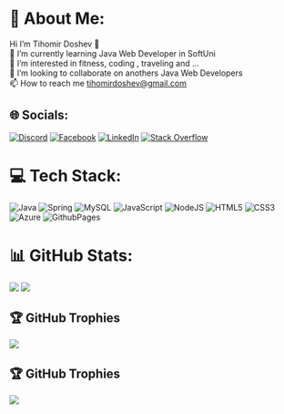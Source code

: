 # 💫 About Me:
Hi I’m Tihomir Doshev 👋<br>🌱 I’m currently learning Java Web Developer in SoftUni<br>👀 I’m interested in fitness, coding , traveling and ...<br>👯 I’m looking to collaborate on anothers Java Web Developers<br>📫 How to reach me tihomirdoshev@gmail.com


## 🌐 Socials:
[![Discord](https://img.shields.io/badge/Discord-%237289DA.svg?logo=discord&logoColor=white)](https://discord.gg/https://discord.com/users/1070348805356130304) [![Facebook](https://img.shields.io/badge/Facebook-%231877F2.svg?logo=Facebook&logoColor=white)](https://facebook.com/https://www.facebook.com/tdoshev) [![LinkedIn](https://img.shields.io/badge/LinkedIn-%230077B5.svg?logo=linkedin&logoColor=white)](https://linkedin.com/in/https://www.linkedin.com/in/tihomir-doshev/) [![Stack Overflow](https://img.shields.io/badge/-Stackoverflow-FE7A16?logo=stack-overflow&logoColor=white)](https://stackoverflow.com/users/https://stackoverflow.com/users/20457232/tihomirdoshev) 

# 💻 Tech Stack:
![Java](https://img.shields.io/badge/java-%23ED8B00.svg?style=for-the-badge&logo=openjdk&logoColor=white) ![Spring](https://img.shields.io/badge/spring-%236DB33F.svg?style=for-the-badge&logo=spring&logoColor=white) ![MySQL](https://img.shields.io/badge/mysql-%2300000f.svg?style=for-the-badge&logo=mysql&logoColor=white) ![JavaScript](https://img.shields.io/badge/javascript-%23323330.svg?style=for-the-badge&logo=javascript&logoColor=%23F7DF1E) ![NodeJS](https://img.shields.io/badge/node.js-6DA55F?style=for-the-badge&logo=node.js&logoColor=white) ![HTML5](https://img.shields.io/badge/html5-%23E34F26.svg?style=for-the-badge&logo=html5&logoColor=white) ![CSS3](https://img.shields.io/badge/css3-%231572B6.svg?style=for-the-badge&logo=css3&logoColor=white) ![Azure](https://img.shields.io/badge/azure-%230072C6.svg?style=for-the-badge&logo=microsoftazure&logoColor=white) ![GithubPages](https://img.shields.io/badge/github%20pages-121013?style=for-the-badge&logo=github&logoColor=white)

# 📊 GitHub Stats:
![](https://github-readme-stats.vercel.app/api?username=TihomirDoshev&theme=city_light&hide_border=false&include_all_commits=false&count_private=false) 
![](https://github-readme-stats.vercel.app/api/top-langs/?username=TihomirDoshev&theme=city_light&hide_border=false&include_all_commits=false&count_private=false&layout=compact)

## 🏆 GitHub Trophies
![](https://github-profile-trophy.vercel.app/?username=TihomirDoshev&theme=darkhub&no-frame=false&no-bg=true&margin-w=4)
## 🏆 GitHub Trophies
![](https://github-profile-trophy.vercel.app/?username=TihomirDoshev&theme=tokyonight&no-frame=false&no-bg=true&margin-w=4)


<!-- Proudly created with GPRM ( https://gprm.itsvg.in ) -->
